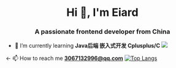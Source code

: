 <h1 align="center"> Hi 👋, I'm Eiard  </h1>
<h3 align="center"> A passionate frontend developer from China </h3>

- 🌱 I’m currently learning **Java后端 嵌入式开发 Cplusplus/C**           ![](https://komarev.com/ghpvc/?username=Eiard)

<- 📫 How to reach me **3067132996@qq.com**    [![Top Langs](https://github-readme-stats.vercel.app/api/top-langs/?username=Eiard&layout=compact&langs_count=10&hide=cmake,makefile)](https://github.com/anuraghazra/github-readme-stats)
 

